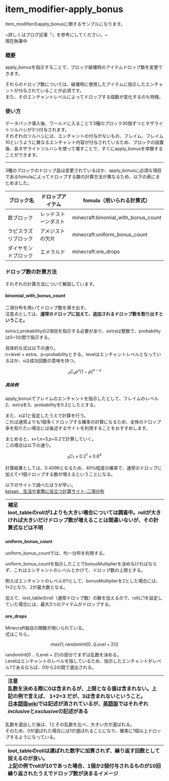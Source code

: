 # item_modifier-apply_bonus
item_modifierのapply_bonusに関するサンプルになります。

~詳しくはブログ記事『[]()』を参考にしてください。~<br>
現在執筆中

<h3>概要</h3>

apply_bonusを指示することで、ブロック破壊時のアイテムドロップ数を変更できます。

それらのドロップ数については、破壊時に使用したアイテムに指示したエンチャントが付与されていることが必須です。<br>
また、そのエンチャントレベルによってドロップする個数が変化するのも特徴。

<h3>使い方</h3>

データパック導入後、ワールドに入ることで3種のブロック30個ずつとネザライトツルハシが3つ付与されます。<br>
それぞれのツルハシには、エンチャントの付与がないもの、フレイム、フレイム10というように異なるエンチャント内容が付与されているため、ブロックの設置後、各ネザライトツルハシを使って壊すことで、すぐにapply_bonusを体験することができます。

---

3種のブロックのドロップ品は変更されているほか、apply_bonusに必須な項目であるfomulaによってドロップする数の計算方法が異なるため、以下の表にまとめました。

|ブロック名|ドロップアイテム|fomula（用いられる計算式）|
|---|---|---|
|鉄ブロック|レッドストーンダスト|minecraft:binomial_with_bonus_count|
|ラピスラズリブロック|アメジストの欠片|minecraft:uniform_bonus_count|
|ダイヤモンドブロック|エメラルド|minecraft:ore_drops|

<h3>ドロップ数の計算方法</h3>

それぞれの計算方法について解説しています。

<h4>binomial_with_bonus_count</h4>

二項分布を用いてドロップ数を導き出す。<br>
注意点としては、<b>通常のドロップに加えて、追加されるドロップ数を割り出すということ。</b>

extraとprobabilityの2項目を指示する必要があり、extraは整数で、probabilityは0~1の間で指示する。

具体的な式は以下の通り。<br>
n=level + extra、p=probabilityとする。levelはエンチャントレベルとなっているほか、xは成功回数の意味を持つ。

$$ _nC_xp^x(1-p)^{n-x} $$

<h5>具体例</h5>
apply_bonusでフレイムのエンチャントを指示したとして、フレイムのレベル2、extraを3、probabilityを0.2としたとする。

また、xは1と仮定したうえで計算を行う。<br>
これは通常よりも1個多くドロップする確率の計算になるため、全体のドロップ率を知りたい場合には後述するサイトを利用することをおすすめします。

まとめると、x=1,n=5,p=0.2で計算していく。<br>
この場合は以下の通り。

$$ _5C_1\times0.2^1\times0.8^4 $$

計算結果としては、0.4096となるため、40％程度の確率で、通常のドロップに加えて+1個ドロップする数が増えるということになる。

以下のサイトで調べたほうが早い。<br>
[keisan　生活や実務に役立つ計算サイト-二項分布](https://keisan.casio.jp/exec/system/1161228843)

|補足<br>loot_tableのrollが1よりも大きい場合については調査中。rollが大きければ大きいだけドロップ数が増えることは間違いないが、その計算式などは不明|
|:-|


<h4>uniform_bonus_count</h4>

uniform_bonus_countでは、均一分布を利用する。

uniform_bonus_countを指示したことでbonusMultiplierを決めなければならず、これはエンチャントのレベルとかけて、ドロップ数の上限とする。

例えばエンチャントのレベルが1として、bonusMultiplierを2とした場合には、1×2となり、2が最大数となる。

加えて、loot_tableのroll（通常ドロップ数）の数を加えるので、rollに1を設定していた場合には、最大3つのアイテムがドロップする。


<h4>ore_drops</h4>

Minecraft独自の関数が用いられている。<br>
式はこちら。

$$ max(1; randomInt[0 .. (Level + 2)]) $$

randomInt[0 .. (Level + 2)]の部分でまずは乱数を決める。<br>
Levelはエンチャントのレベルを指しているため、指示したエンチャントがレベル1であるならば、0から2の間で選出される。

|注意<br>乱数を決める際に0は含まれるが、上限となる値は含まれない。上記の例で言えば、 1+2=3 だが、3は含まれないということ。<br>[日本語版wiki](https://ja.minecraft.wiki/w/%E3%82%A2%E3%82%A4%E3%83%86%E3%83%A0%E4%BF%AE%E9%A3%BE%E5%AD%90)では記述が消されているが、[英語版](https://minecraft.wiki/w/Item%20modifier)ではそれぞれ*inclusive*と*exclusive*の記述がある|
|:-|

乱数を選出した後は、1とその乱数を比べ、大きい方が選ばれる。<br>
そのため、0が選ばれた場合には1が選ばれることになり、確実に1個以上ドロップするようになっている。

|loot_tableのrollは選ばれた数字に加算されず、繰り返す回数として捉えるのが良い。<br>上記の例でrollが10であった場合、1個か2個付与されるものが10回繰り返されたうえでドロップ数が決まるイメージ|
|:-|
